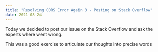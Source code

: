 ```yaml
---
title: "Resolving CORS Error Again 3 - Posting on Stack Overflow"
date: 2021-08-24
---
```


Today we decided to post our issue on the Stack Overflow and ask the experts where went wrong.

This was a good exercise to articulate our thoughts into precise words
